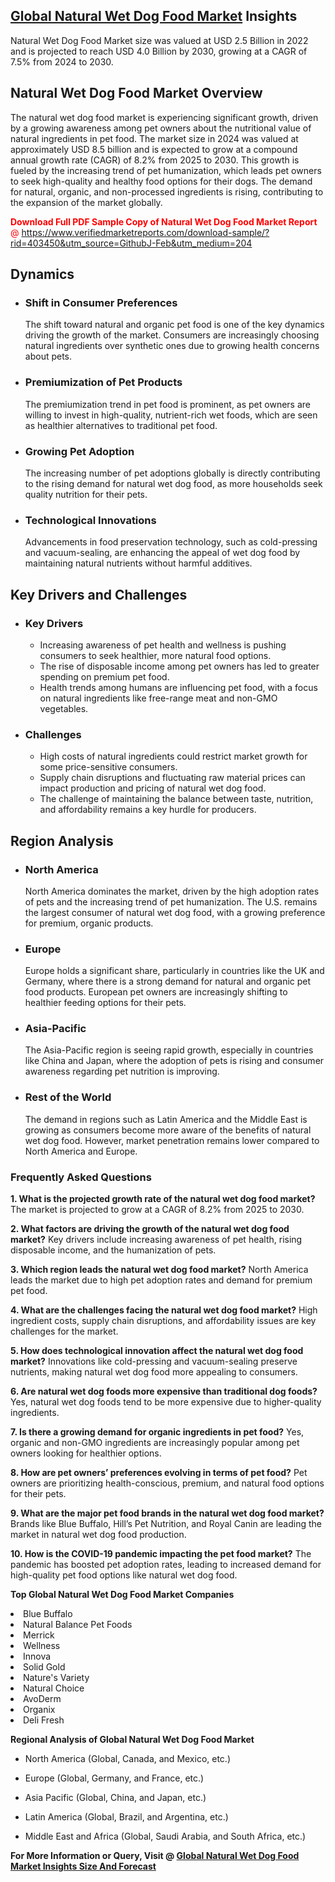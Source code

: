 <h2><a href="https://www.verifiedmarketreports.com/download-sample/?rid=403450&amp;utm_source=GithubJ&amp;utm_medium=204" target="_blank">Global Natural Wet Dog Food Market</a> Insights</h2><p>Natural Wet Dog Food Market size was valued at USD 2.5 Billion in 2022 and is projected to reach USD 4.0 Billion by 2030, growing at a CAGR of 7.5% from 2024 to 2030.</p><p> <h2>Natural Wet Dog Food Market Overview</h2> <p>The natural wet dog food market is experiencing significant growth, driven by a growing awareness among pet owners about the nutritional value of natural ingredients in pet food. The market size in 2024 was valued at approximately USD 8.5 billion and is expected to grow at a compound annual growth rate (CAGR) of 8.2% from 2025 to 2030. This growth is fueled by the increasing trend of pet humanization, which leads pet owners to seek high-quality and healthy food options for their dogs. The demand for natural, organic, and non-processed ingredients is rising, contributing to the expansion of the market globally.</p> <p><p><span class=""><span style="color: #ff0000;"><strong>Download Full PDF Sample Copy of Natural Wet Dog Food Market Report</strong> @ </span><a href="https://www.verifiedmarketreports.com/download-sample/?rid=403450&amp;utm_source=GithubJ-Feb&amp;utm_medium=204" target="_blank">https://www.verifiedmarketreports.com/download-sample/?rid=403450&amp;utm_source=GithubJ-Feb&amp;utm_medium=204</a></span></p></p> <h2>Dynamics</h2> <ul> <li><h3>Shift in Consumer Preferences</h3> The shift toward natural and organic pet food is one of the key dynamics driving the growth of the market. Consumers are increasingly choosing natural ingredients over synthetic ones due to growing health concerns about pets.</li> <li><h3>Premiumization of Pet Products</h3> The premiumization trend in pet food is prominent, as pet owners are willing to invest in high-quality, nutrient-rich wet foods, which are seen as healthier alternatives to traditional pet food.</li> <li><h3>Growing Pet Adoption</h3> The increasing number of pet adoptions globally is directly contributing to the rising demand for natural wet dog food, as more households seek quality nutrition for their pets.</li> <li><h3>Technological Innovations</h3> Advancements in food preservation technology, such as cold-pressing and vacuum-sealing, are enhancing the appeal of wet dog food by maintaining natural nutrients without harmful additives.</li> </ul> <h2>Key Drivers and Challenges</h2> <ul> <li><h3>Key Drivers</h3> <ul> <li>Increasing awareness of pet health and wellness is pushing consumers to seek healthier, more natural food options.</li> <li>The rise of disposable income among pet owners has led to greater spending on premium pet food.</li> <li>Health trends among humans are influencing pet food, with a focus on natural ingredients like free-range meat and non-GMO vegetables.</li> </ul> </li> <li><h3>Challenges</h3> <ul> <li>High costs of natural ingredients could restrict market growth for some price-sensitive consumers.</li> <li>Supply chain disruptions and fluctuating raw material prices can impact production and pricing of natural wet dog food.</li> <li>The challenge of maintaining the balance between taste, nutrition, and affordability remains a key hurdle for producers.</li> </ul> </li> </ul> <h2>Region Analysis</h2> <ul> <li><h3>North America</h3> North America dominates the market, driven by the high adoption rates of pets and the increasing trend of pet humanization. The U.S. remains the largest consumer of natural wet dog food, with a growing preference for premium, organic products.</li> <li><h3>Europe</h3> Europe holds a significant share, particularly in countries like the UK and Germany, where there is a strong demand for natural and organic pet food products. European pet owners are increasingly shifting to healthier feeding options for their pets.</li> <li><h3>Asia-Pacific</h3> The Asia-Pacific region is seeing rapid growth, especially in countries like China and Japan, where the adoption of pets is rising and consumer awareness regarding pet nutrition is improving.</li> <li><h3>Rest of the World</h3> The demand in regions such as Latin America and the Middle East is growing as consumers become more aware of the benefits of natural wet dog food. However, market penetration remains lower compared to North America and Europe.</li> </ul> <h3>Frequently Asked Questions</h3> <p><strong>1. What is the projected growth rate of the natural wet dog food market?</strong> The market is projected to grow at a CAGR of 8.2% from 2025 to 2030.</p> <p><strong>2. What factors are driving the growth of the natural wet dog food market?</strong> Key drivers include increasing awareness of pet health, rising disposable income, and the humanization of pets.</p> <p><strong>3. Which region leads the natural wet dog food market?</strong> North America leads the market due to high pet adoption rates and demand for premium pet food.</p> <p><strong>4. What are the challenges facing the natural wet dog food market?</strong> High ingredient costs, supply chain disruptions, and affordability issues are key challenges for the market.</p> <p><strong>5. How does technological innovation affect the natural wet dog food market?</strong> Innovations like cold-pressing and vacuum-sealing preserve nutrients, making natural wet dog food more appealing to consumers.</p> <p><strong>6. Are natural wet dog foods more expensive than traditional dog foods?</strong> Yes, natural wet dog foods tend to be more expensive due to higher-quality ingredients.</p> <p><strong>7. Is there a growing demand for organic ingredients in pet food?</strong> Yes, organic and non-GMO ingredients are increasingly popular among pet owners looking for healthier options.</p> <p><strong>8. How are pet owners’ preferences evolving in terms of pet food?</strong> Pet owners are prioritizing health-conscious, premium, and natural food options for their pets.</p> <p><strong>9. What are the major pet food brands in the natural wet dog food market?</strong> Brands like Blue Buffalo, Hill’s Pet Nutrition, and Royal Canin are leading the market in natural wet dog food production.</p> <p><strong>10. How is the COVID-19 pandemic impacting the pet food market?</strong> The pandemic has boosted pet adoption rates, leading to increased demand for high-quality pet food options like natural wet dog food.</p> </p><p><strong>Top Global Natural Wet Dog Food Market Companies</strong></p><div data-test-id=""><p><li>Blue Buffalo</li><li> Natural Balance Pet Foods</li><li> Merrick</li><li> Wellness</li><li> Innova</li><li> Solid Gold</li><li> Nature's Variety</li><li> Natural Choice</li><li> AvoDerm</li><li> Organix</li><li> Deli Fresh</li></p><div><strong>Regional Analysis of&nbsp;Global Natural Wet Dog Food Market</strong></div><ul><li dir="ltr"><p dir="ltr">North America&nbsp;(Global, Canada, and Mexico, etc.)</p></li><li dir="ltr"><p dir="ltr">Europe (Global, Germany, and France, etc.)</p></li><li dir="ltr"><p dir="ltr">Asia Pacific&nbsp;(Global, China, and Japan, etc.)</p></li><li dir="ltr"><p dir="ltr">Latin America&nbsp;(Global, Brazil, and Argentina, etc.)</p></li><li dir="ltr">Middle East and Africa&nbsp;(Global, Saudi Arabia, and South Africa, etc.)</li></ul><p><strong>For More Information or Query, Visit @&nbsp;</strong><strong><a href="https://www.verifiedmarketreports.com/product/natural-wet-dog-food-market/?utm_source=GithubJ&amp;utm_medium=204" target="_blank">Global Natural Wet Dog Food Market Insights Size And Forecast</a></strong></p></div>
